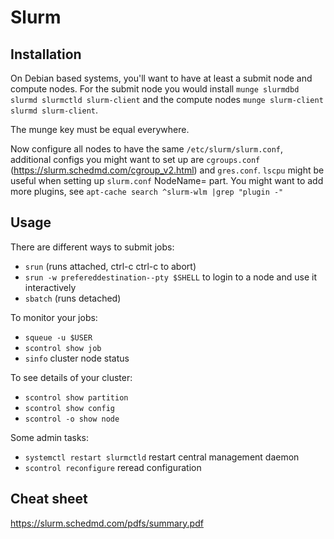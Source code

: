 # Slurm

## Installation

On Debian based systems, you'll want to have at least a submit node and compute nodes.
For the submit node you would install `munge slurmdbd slurmd slurmctld slurm-client`
and the compute nodes `munge slurm-client slurmd slurm-client`.

The munge key must be equal everywhere.

Now configure all nodes to have the same `/etc/slurm/slurm.conf`, additional configs you
might want to set up are `cgroups.conf` (https://slurm.schedmd.com/cgroup_v2.html) and `gres.conf`.
`lscpu` might be useful when setting up `slurm.conf` NodeName= part.
You might want to add more plugins, see `apt-cache search ^slurm-wlm |grep "plugin -"`

## Usage

There are different ways to submit jobs:
- `srun` (runs attached, ctrl-c ctrl-c to abort)
- `srun -w prefereddestination--pty $SHELL` to login to a node and use it interactively
- `sbatch` (runs detached)

To monitor your jobs:
- `squeue -u $USER`
- `scontrol show job`
- `sinfo` cluster node status

To see details of your cluster:
- `scontrol show partition`
- `scontrol show config`
- `scontrol -o show node`

Some admin tasks:
- `systemctl restart slurmctld` restart central management daemon
- `scontrol reconfigure` reread configuration

## Cheat sheet

https://slurm.schedmd.com/pdfs/summary.pdf
